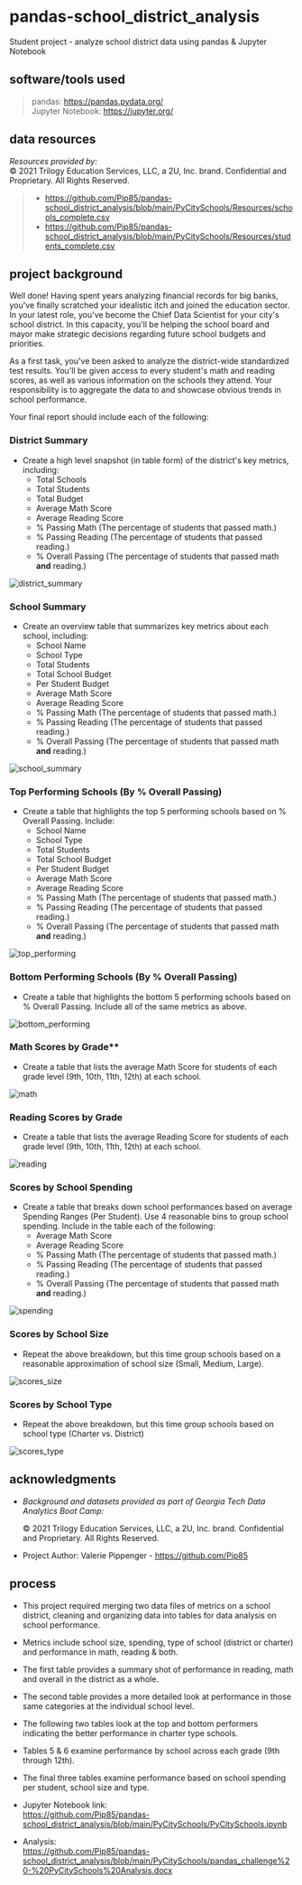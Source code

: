 # **pandas-school_district_analysis**

Student project - analyze school district data using pandas & Jupyter Notebook

## **software/tools used**

> pandas:  https://pandas.pydata.org/<br>
> Jupyter Notebook:  https://jupyter.org/<br>

## **data resources**

*Resources provided by:* <br>
 © 2021 Trilogy Education Services, LLC, a 2U, Inc. brand. Confidential and Proprietary. All Rights Reserved.<br>
> -  https://github.com/Pip85/pandas-school_district_analysis/blob/main/PyCitySchools/Resources/schools_complete.csv<br>
> -  https://github.com/Pip85/pandas-school_district_analysis/blob/main/PyCitySchools/Resources/students_complete.csv<br>

## **project background**<br>

Well done! Having spent years analyzing financial records for big banks, you've finally scratched your idealistic itch and joined the education sector. In your latest role, you've become the Chief Data Scientist for your city's school district. In this capacity, you'll be helping the  school board and mayor make strategic decisions regarding future school budgets and priorities.

As a first task, you've been asked to analyze the district-wide standardized test results. You'll be given access to every student's math and reading scores, as well as various information on the schools they attend. Your responsibility is to aggregate the data to and showcase obvious trends in school performance.

Your final report should include each of the following:

### District Summary

* Create a high level snapshot (in table form) of the district's key metrics, including:
  * Total Schools
  * Total Students
  * Total Budget
  * Average Math Score
  * Average Reading Score
  * % Passing Math (The percentage of students that passed math.)
  * % Passing Reading (The percentage of students that passed reading.)
  * % Overall Passing (The percentage of students that passed math **and** reading.)

![district_summary](https://github.com/Pip85/pandas-school_district_analysis/blob/main/Images/district_summary.png)<br>

### School Summary

* Create an overview table that summarizes key metrics about each school, including:
  * School Name
  * School Type
  * Total Students
  * Total School Budget
  * Per Student Budget
  * Average Math Score
  * Average Reading Score
  * % Passing Math (The percentage of students that passed math.)
  * % Passing Reading (The percentage of students that passed reading.)
  * % Overall Passing (The percentage of students that passed math **and** reading.)

![school_summary](https://github.com/Pip85/pandas-school_district_analysis/blob/main/Images/school_summary.png)<br>

### Top Performing Schools (By % Overall Passing)

* Create a table that highlights the top 5 performing schools based on % Overall Passing. Include:
  * School Name
  * School Type
  * Total Students
  * Total School Budget
  * Per Student Budget
  * Average Math Score
  * Average Reading Score
  * % Passing Math (The percentage of students that passed math.)
  * % Passing Reading (The percentage of students that passed reading.)
  * % Overall Passing (The percentage of students that passed math **and** reading.)

![top_performing](https://github.com/Pip85/pandas-school_district_analysis/blob/main/Images/top_performing_schools.png)<br>

### Bottom Performing Schools (By % Overall Passing)

* Create a table that highlights the bottom 5 performing schools based on % Overall Passing. Include all of the same metrics as above.

![bottom_performing](https://github.com/Pip85/pandas-school_district_analysis/blob/main/Images/bottom_performing_schools.png)<br>

### Math Scores by Grade\*\*

* Create a table that lists the average Math Score for students of each grade level (9th, 10th, 11th, 12th) at each school.

![math](https://github.com/Pip85/pandas-school_district_analysis/blob/main/Images/math.png)<br>

### Reading Scores by Grade

* Create a table that lists the average Reading Score for students of each grade level (9th, 10th, 11th, 12th) at each school.

![reading](https://github.com/Pip85/pandas-school_district_analysis/blob/main/Images/reading.png)<br>

### Scores by School Spending

* Create a table that breaks down school performances based on average Spending Ranges (Per Student). Use 4 reasonable bins to group school spending. Include in the table each of the following:
  * Average Math Score
  * Average Reading Score
  * % Passing Math (The percentage of students that passed math.)
  * % Passing Reading (The percentage of students that passed reading.)
  * % Overall Passing (The percentage of students that passed math **and** reading.)

![spending](https://github.com/Pip85/pandas-school_district_analysis/blob/main/Images/spending.png)<br>

### Scores by School Size

* Repeat the above breakdown, but this time group schools based on a reasonable approximation of school size (Small, Medium, Large).

![scores_size](https://github.com/Pip85/pandas-school_district_analysis/blob/main/Images/scores_size.png)<br>

### Scores by School Type

* Repeat the above breakdown, but this time group schools based on school type (Charter vs. District)

![scores_type](https://github.com/Pip85/pandas-school_district_analysis/blob/main/Images/scores_type.png)<br>

## **acknowledgments**

* *Background and datasets provided as part of Georgia Tech Data Analytics Boot Camp:*<br>

    © 2021 Trilogy Education Services, LLC, a 2U, Inc. brand. Confidential and Proprietary. All Rights Reserved.

*  Project Author:  Valerie Pippenger - https://github.com/Pip85

## **process**

* This project required merging two data files of metrics on a school district, cleaning and organizing data into tables
for data analysis on school performance.<br>
* Metrics include school size, spending, type of school (district or charter) and performance in math, reading & both.<br>
* The first table provides a summary shot of performance in reading, math and overall in the district as a whole.<br>
* The second table provides a more detailed look at performance in those same categories at the individual school level.<br>
* The following two tables look at the top and bottom performers indicating the better performance in charter type schools.<br>
* Tables 5 & 6 examine performance by school across each grade (9th through 12th).<br>
* The final three tables examine performance based on school spending per student, school size and type.<br>

* Jupyter Notebook link:<br>
  https://github.com/Pip85/pandas-school_district_analysis/blob/main/PyCitySchools/PyCitySchools.ipynb<br>

* Analysis:  <br>
https://github.com/Pip85/pandas-school_district_analysis/blob/main/PyCitySchools/pandas_challenge%20-%20PyCitySchools%20Analysis.docx